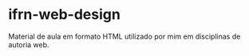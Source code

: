 # ifrn-web-design
Material de aula em formato HTML utilizado por mim em disciplinas de autoria web.
